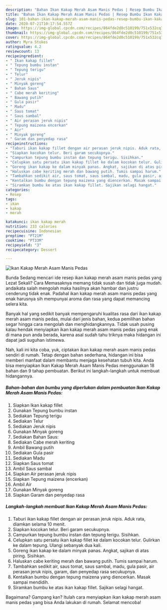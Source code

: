 ```yaml
---
description: "Bahan Ikan Kakap Merah Asam Manis Pedas | Resep Bumbu Ikan Kakap Merah Asam Manis Pedas Yang Sedap"
title: "Bahan Ikan Kakap Merah Asam Manis Pedas | Resep Bumbu Ikan Kakap Merah Asam Manis Pedas Yang Sedap"
slug: 101-bahan-ikan-kakap-merah-asam-manis-pedas-resep-bumbu-ikan-kakap-merah-asam-manis-pedas-yang-sedap
date: 2020-07-21T10:17:54.557Z
image: https://img-global.cpcdn.com/recipes/864fde2d0c510199/751x532cq70/ikan-kakap-merah-asam-manis-pedas-foto-resep-utama.jpg
thumbnail: https://img-global.cpcdn.com/recipes/864fde2d0c510199/751x532cq70/ikan-kakap-merah-asam-manis-pedas-foto-resep-utama.jpg
cover: https://img-global.cpcdn.com/recipes/864fde2d0c510199/751x532cq70/ikan-kakap-merah-asam-manis-pedas-foto-resep-utama.jpg
author: Myra Stokes
ratingvalue: 4.2
reviewcount: 13
recipeingredient:
- " Ikan kakap fillet"
- " Tepung bumbu instan"
- " Tepung terigu"
- " Telur"
- " Jeruk nipis"
- " Minyak goreng"
- " Bahan Saus"
- " Cabe merah keriting"
- " Bawang putih"
- " Gula pasir"
- " Madu"
- " Saus tomat"
- " Saus sambal"
- " Air perasan jeruk nipis"
- " Tepung maizena encerkan"
- " Air"
- " Minyak goreng"
- " Garam dan penyedap rasa"
recipeinstructions:
- "Taburi ikan kakap fillet dengan air perasan jeruk nipis. Aduk rata, diamkan selama 10 menit."
- "Siapkan kocokan telur. Beri garam secukupnya."
- "Campurkan tepung bumbu instan dan tepung terigu. Sisihkan."
- "Celupkan satu persatu ikan kakap fillet ke dalam kocokan telur. Gulirkan ke dalam tepung. Ulangi sebanyak dua kali."
- "Goreng ikan kakap ke dalam minyak panas. Angkat, sajikan di atas piring. Sisihkan."
- "Haluskan cabe keriting merah dan bawang putih. Tumis sampai harum."
- "Tambahkan sedikit air, saus tomat, saus sambal, madu, gula pasir, air perasan jeruk nipis, garam, dan penyedap rasa secukupnya."
- "Kentalkan bumbu dengan tepung maizena yang diencerkan. Masak sampai mendidih."
- "Siramkan bumbu ke atas ikan kakap fillet. Sajikan selagi hangat."
categories:
- Resep
tags:
- ikan
- kakap
- merah

katakunci: ikan kakap merah 
nutrition: 233 calories
recipecuisine: Indonesian
preptime: "PT21M"
cooktime: "PT33M"
recipeyield: "3"
recipecategory: Dessert

---
```



![Ikan Kakap Merah Asam Manis Pedas](https://img-global.cpcdn.com/recipes/864fde2d0c510199/751x532cq70/ikan-kakap-merah-asam-manis-pedas-foto-resep-utama.jpg)

Bunda Sedang mencari ide resep ikan kakap merah asam manis pedas yang Lezat Sekali? Cara Memasaknya memang tidak susah dan tidak juga mudah. andaikata salah mengolah maka hasilnya akan hambar dan justru cenderung tidak enak. Padahal ikan kakap merah asam manis pedas yang enak harusnya sih mempunyai aroma dan rasa yang dapat memancing selera kita.



Banyak hal yang sedikit banyak mempengaruhi kualitas rasa dari ikan kakap merah asam manis pedas, mulai dari jenis bahan, kedua pemilihan bahan segar hingga cara mengolah dan menghidangkannya. Tidak usah pusing kalau hendak menyiapkan ikan kakap merah asam manis pedas yang enak di mana pun anda berada, karena asal sudah tahu triknya maka hidangan ini dapat jadi suguhan istimewa.


Nah, kali ini kita coba, yuk, ciptakan ikan kakap merah asam manis pedas sendiri di rumah. Tetap dengan bahan sederhana, hidangan ini bisa memberi manfaat dalam membantu menjaga kesehatan tubuh kita. Anda bisa menyiapkan Ikan Kakap Merah Asam Manis Pedas menggunakan 18 bahan dan 9 tahap pembuatan. Berikut ini langkah-langkah untuk membuat hidangannya.

<!--inarticleads1-->

##### Bahan-bahan dan bumbu yang diperlukan dalam pembuatan Ikan Kakap Merah Asam Manis Pedas:

1. Siapkan  Ikan kakap fillet
1. Gunakan  Tepung bumbu instan
1. Sediakan  Tepung terigu
1. Sediakan  Telur
1. Sediakan  Jeruk nipis
1. Gunakan  Minyak goreng
1. Sediakan  Bahan Saus:
1. Sediakan  Cabe merah keriting
1. Ambil  Bawang putih
1. Sediakan  Gula pasir
1. Sediakan  Madu
1. Siapkan  Saus tomat
1. Ambil  Saus sambal
1. Siapkan  Air perasan jeruk nipis
1. Siapkan  Tepung maizena (encerkan)
1. Ambil  Air
1. Gunakan  Minyak goreng
1. Siapkan  Garam dan penyedap rasa




<!--inarticleads2-->

##### Langkah-langkah membuat Ikan Kakap Merah Asam Manis Pedas:

1. Taburi ikan kakap fillet dengan air perasan jeruk nipis. Aduk rata, diamkan selama 10 menit.
1. Siapkan kocokan telur. Beri garam secukupnya.
1. Campurkan tepung bumbu instan dan tepung terigu. Sisihkan.
1. Celupkan satu persatu ikan kakap fillet ke dalam kocokan telur. Gulirkan ke dalam tepung. Ulangi sebanyak dua kali.
1. Goreng ikan kakap ke dalam minyak panas. Angkat, sajikan di atas piring. Sisihkan.
1. Haluskan cabe keriting merah dan bawang putih. Tumis sampai harum.
1. Tambahkan sedikit air, saus tomat, saus sambal, madu, gula pasir, air perasan jeruk nipis, garam, dan penyedap rasa secukupnya.
1. Kentalkan bumbu dengan tepung maizena yang diencerkan. Masak sampai mendidih.
1. Siramkan bumbu ke atas ikan kakap fillet. Sajikan selagi hangat.




Bagaimana? Gampang kan? Itulah cara menyiapkan ikan kakap merah asam manis pedas yang bisa Anda lakukan di rumah. Selamat mencoba!
